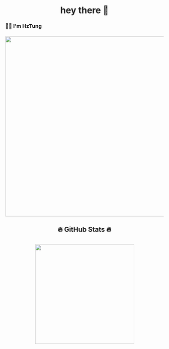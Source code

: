 <h1 align="center">hey there 👋</h1>

###

<h3 align="left">👩‍💻  I'm HzTung</h3>

###

<a href="#">
    <img src="svg/hztung.svg" width="1200" height="570">
</a>

<h2 align="center">🔥 GitHub Stats 🔥</h2>
<br>
<div align=center>
  <a href="#" title="HzTung">
    <img width="315" align="center" src="https://github-readme-stats.vercel.app/api/top-langs/?username=HzTung&hide=c%23,powershell,Mathematica,Ruby,Objective-C,Objective-C%2b%2b,Cuda&title_color=61dafb&text_color=ffffff&icon_color=61dafb&bg_color=20232a&langs_count=8&layout=compact&border_color=61dafb&hide_border=true" />
  </a>
  <!-- <a href="#" title="HzTung">
    <img align="right" width="434" src="https://github-readme-stats.vercel.app/api?username=HzTung&show_icons=true&theme=react&border_color=61dafb&hide_border=true&rank_icon=github&include_all_commits=true" />
  </a> -->
  </div>
